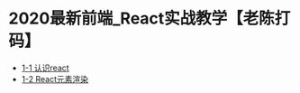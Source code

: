 # 2020最新前端_React实战教学【老陈打码】

- [1-1 认识react](./2020最新前端_React实战教学【老陈打码】/unit1/认识react.md)
- [1-2 React元素渲染](./2020最新前端_React实战教学【老陈打码】/unit1/React元素渲染.md)